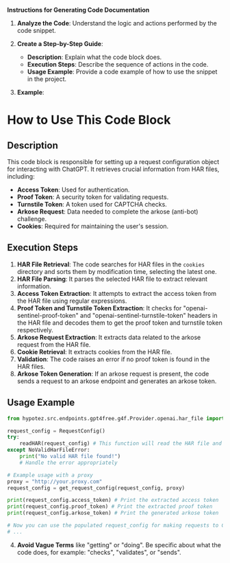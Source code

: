 **Instructions for Generating Code Documentation**

1. **Analyze the Code**: Understand the logic and actions performed by the code snippet.

2. **Create a Step-by-Step Guide**:
    - **Description**: Explain what the code block does.
    - **Execution Steps**: Describe the sequence of actions in the code.
    - **Usage Example**: Provide a code example of how to use the snippet in the project.

3. **Example**:

How to Use This Code Block
=========================================================================================

Description
-------------------------
This code block is responsible for setting up a request configuration object for interacting with ChatGPT. It retrieves crucial information from HAR files, including:
 - **Access Token**: Used for authentication.
 - **Proof Token**: A security token for validating requests.
 - **Turnstile Token**:  A token used for CAPTCHA checks. 
 - **Arkose Request**: Data needed to complete the arkose (anti-bot) challenge.
 - **Cookies**: Required for maintaining the user's session.

Execution Steps
-------------------------
1. **HAR File Retrieval**: The code searches for HAR files in the `cookies` directory and sorts them by modification time, selecting the latest one.
2. **HAR File Parsing**: It parses the selected HAR file to extract relevant information.
3. **Access Token Extraction**: It attempts to extract the access token from the HAR file using regular expressions.
4. **Proof Token and Turnstile Token Extraction**: It checks for "openai-sentinel-proof-token" and "openai-sentinel-turnstile-token" headers in the HAR file and decodes them to get the proof token and turnstile token respectively.
5. **Arkose Request Extraction**: It extracts data related to the arkose request from the HAR file. 
6. **Cookie Retrieval**: It extracts cookies from the HAR file.
7. **Validation**: The code raises an error if no proof token is found in the HAR files.
8. **Arkose Token Generation**: If an arkose request is present, the code sends a request to an arkose endpoint and generates an arkose token.

Usage Example
-------------------------

```python
from hypotez.src.endpoints.gpt4free.g4f.Provider.openai.har_file import RequestConfig, readHAR, get_request_config 

request_config = RequestConfig() 
try:
    readHAR(request_config) # This function will read the HAR file and populate the RequestConfig object
except NoValidHarFileError:
    print("No valid HAR file found!")
    # Handle the error appropriately 

# Example usage with a proxy
proxy = "http://your.proxy.com" 
request_config = get_request_config(request_config, proxy) 

print(request_config.access_token) # Print the extracted access token
print(request_config.proof_token) # Print the extracted proof token
print(request_config.arkose_token) # Print the generated arkose token

# Now you can use the populated request_config for making requests to ChatGPT
# ...
```

4. **Avoid Vague Terms** like "getting" or "doing". Be specific about what the code does, for example: "checks", "validates", or "sends".